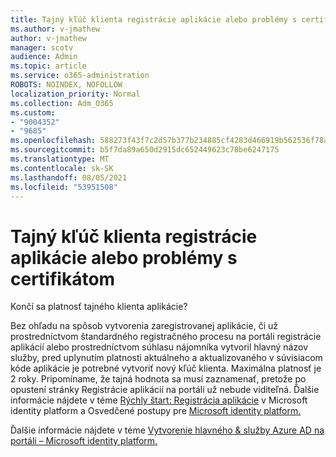 ```yaml
---
title: Tajný kľúč klienta registrácie aplikácie alebo problémy s certifikátom
ms.author: v-jmathew
author: v-jmathew
manager: scotv
audience: Admin
ms.topic: article
ms.service: o365-administration
ROBOTS: NOINDEX, NOFOLLOW
localization_priority: Normal
ms.collection: Adm_O365
ms.custom:
- "9004352"
- "9685"
ms.openlocfilehash: 588273f43f7c2d57b377b234885cf4283d466919b562536f78a64356422f9f9f
ms.sourcegitcommit: b5f7da89a650d2915dc652449623c78be6247175
ms.translationtype: MT
ms.contentlocale: sk-SK
ms.lasthandoff: 08/05/2021
ms.locfileid: "53951508"
---
```

# <a name="app-registration-client-secret-or-certificate-issues"></a>Tajný kľúč klienta registrácie aplikácie alebo problémy s certifikátom

Končí sa platnosť tajného klienta aplikácie?

Bez ohľadu na spôsob vytvorenia zaregistrovanej aplikácie, či už prostredníctvom štandardného registračného procesu na portáli registrácie aplikácií alebo prostredníctvom súhlasu nájomníka vytvoril hlavný názov služby, pred uplynutím platnosti aktuálneho a aktualizovaného v súvisiacom kóde aplikácie je potrebné vytvoriť nový kľúč klienta. Maximálna platnosť je 2 roky. Pripomíname, že tajná hodnota sa musí zaznamenať, pretože po opustení stránky Registrácie aplikácií na portáli už nebude viditeľná. Ďalšie informácie nájdete v téme [Rýchly štart: Registrácia aplikácie](https://docs.microsoft.com/azure/active-directory/develop/quickstart-register-app) v Microsoft identity platform a Osvedčené postupy pre [Microsoft identity platform.](https://docs.microsoft.com/azure/active-directory/develop/identity-platform-integration-checklist#security)

Ďalšie informácie nájdete v téme [Vytvorenie hlavného & služby Azure AD na portáli – Microsoft identity platform.](https://docs.microsoft.com/azure/active-directory/develop/howto-create-service-principal-portal)
